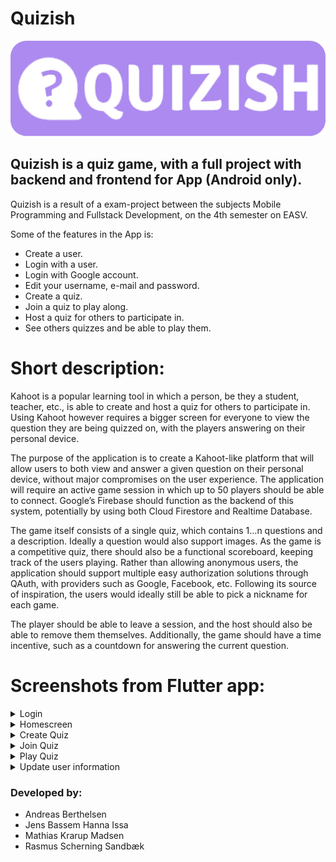 # Quizish
![alt text](https://github.com/JensIssa/Quizish/blob/Development/assets/images/quizish%20logo.png)

## Quizish is a quiz game, with a full project with backend and frontend for App (Android only). 

Quizish is a result of a exam-project between the subjects Mobile Programming and Fullstack Development, on the 4th semester on EASV.

Some of the features in the App is:
* Create a user.
* Login with a user.
* Login with Google account.
* Edit your username, e-mail and password.
* Create a quiz.
* Join a quiz to play along.
* Host a quiz for others to participate in.
* See others quizzes and be able to play them.

# Short description:

Kahoot is a popular learning tool in which a person, be they a student, teacher, etc., is able to create and host a quiz for others to participate in. Using Kahoot however requires a bigger screen for everyone to view the question they are being quizzed on, with the players answering on their personal device.

The purpose of the application is to create a Kahoot-like platform that will allow users to both view and answer a given question on their personal device, without major compromises on the user experience. The application will require an active game session in which up to 50 players should be able to connect. Google’s Firebase should function as the backend of this system, potentially by using both Cloud Firestore and Realtime Database.

The game itself consists of a single quiz, which contains 1…n questions and a description. Ideally a question would also support images. As the game is a competitive quiz, there should also be a functional scoreboard, keeping track of the users playing. Rather than allowing anonymous users, the application should support multiple easy authorization solutions through QAuth, with providers such as Google, Facebook, etc. Following its source of inspiration, the users would ideally still be able to pick a nickname for each game.

The player should be able to leave a session, and the host should also be able to remove them themselves. Additionally, the game should have a time incentive, such as a countdown for answering the current question.
 

# Screenshots from Flutter app:
<details>    <summary>Login</summary>    <img src="assets/images/login.png" style="display: inline-block; margin: 0 auto; width: 300px; height: auto;"> </details>
<details>    <summary>Homescreen</summary>    <img src="assets/images/home.png" style="display: inline-block; margin: 0 auto; width: 300px; height: auto;"> </details>
<details>    <summary>Create Quiz</summary>    <img src="assets/images/createquiz.png" style="display: inline-block; margin: 0 auto; width: 300px; height: auto;"> </details>
<details>    <summary>Join Quiz</summary>    
<img src="assets/images/joinquiz.png" style="display: inline-block; margin: 0 auto; width: 300px; height: auto;">
<img src="assets/images/qrjoin.png" style="display: inline-block; margin: 0 auto; width: 300px; height: auto;"> </details>
<details>    <summary>Play Quiz</summary>    
<img src="assets/images/ingame.png" style="display: inline-block; margin: 0 auto; width: 300px; height: auto;"> 
<img src="assets/images/wrong.png" style="display: inline-block; margin: 0 auto; width: 300px; height: auto;">
<img src="assets/images/leaderboard.png" style="display: inline-block; margin: 0 auto; width: 300px; height: auto;"> 
<img src="assets/images/right.png" style="display: inline-block; margin: 0 auto; width: 300px; height: auto;"> 
<img src="assets/images/leaderboardpoints.png" style="display: inline-block; margin: 0 auto; width: 300px; height: auto;"> </details>
<details>    <summary>Update user information</summary>    <img src="assets/images/updateuser.png" style="display: inline-block; margin: 0 auto; width: 300px; height: auto;"> </details>

### Developed by: 
* Andreas Berthelsen
* Jens Bassem Hanna Issa 
* Mathias Krarup Madsen
* Rasmus Scherning Sandbæk
